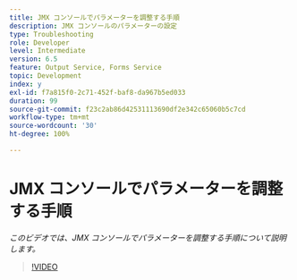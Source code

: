 ```yaml
---
title: JMX コンソールでパラメーターを調整する手順
description: JMX コンソールのパラメーターの設定
type: Troubleshooting
role: Developer
level: Intermediate
version: 6.5
feature: Output Service, Forms Service
topic: Development
index: y
exl-id: f7a815f0-2c71-452f-baf8-da967b5ed033
duration: 99
source-git-commit: f23c2ab86d42531113690df2e342c65060b5c7cd
workflow-type: tm+mt
source-wordcount: '30'
ht-degree: 100%

---
```



# JMX コンソールでパラメーターを調整する手順

*このビデオでは、JMX コンソールでパラメーターを調整する手順について説明します。*

>[!VIDEO](https://video.tv.adobe.com/v/335554?quality=12&learn=on)
